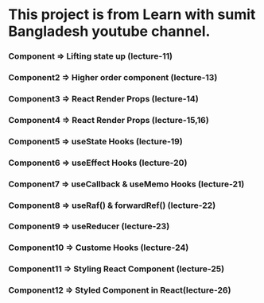 # This project is from Learn with sumit Bangladesh youtube channel.

### Component => Lifting state up (lecture-11)

### Component2 => Higher order component (lecture-13)

### Component3 => React Render Props (lecture-14)

### Component4 => React Render Props (lecture-15,16)

### Component5 => useState Hooks (lecture-19)

### Component6 => useEffect Hooks (lecture-20)

### Component7 => useCallback & useMemo Hooks (lecture-21)

### Component8 => useRaf() & forwardRef() (lecture-22)

### Component9 => useReducer (lecture-23)

### Component10 => Custome Hooks (lecture-24)

### Component11 => Styling React Component (lecture-25)

### Component12 => Styled Component in React(lecture-26)
